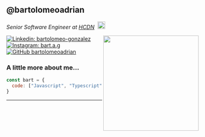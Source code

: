 <h2>@bartolomeoadrian
</h2>
<p><em>Senior Software Engineer at <a href="http://hcdn.gob.ar" target="_blank">HCDN</a></em>&nbsp;&nbsp;<img src="https://media.giphy.com/media/dX2gJzWxi4imwju4gm/giphy.gif" width="20"></p>

<img align='right' src="https://media.giphy.com/media/5eLDrEaRGHegx2FeF2/giphy.gif?cid=790b7611y1bzgstbivmd5bzc1r2uw7ypzv3tzcei65skolkg&ep=v1_stickers_search&rid=giphy.gif&ct=s" width="250">

[![Linkedin: bartolomeo-gonzalez](https://img.shields.io/badge/LinkedIn-0A66C2?style=flat&logo=linkedin&logoColor=white)](https://www.linkedin.com/in/bartolomeo-gonzalez/)
[![Instagram: bart.a.g](https://img.shields.io/badge/Instagram-E4405F?style=flat&logo=instagram&logoColor=white)](https://www.instagram.com/bart.a.g/)
[![GitHub bartolomeoadrian](https://img.shields.io/github/followers/bartolomeoadrian?label=follow&style=social)](https://github.com/bartolomeoadrian)


### A little more about me...  

```javascript
const bart = {
  code: ["Javascript", "Typescript", "C", "Python", "Java", "PHP", "HTML", "CSS", "Sass"],
}
```

---
